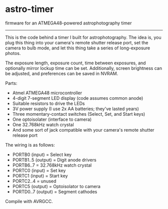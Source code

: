 astro-timer
===========

firmware for an ATMEGA48-powered astrophotography timer

---

This is the code behind a timer I built for astrophotography. The idea is, you
plug this thing into your camera's remote shutter release port, set the camera
to bulb mode, and let this thing take a series of long-exposure photos.

The exposure length, exposure count, time between exposures, and optionally
mirror lockup time can be set. Additionally, screen brightness can be adjusted,
and preferences can be saved in NVRAM.

Parts:
 - Atmel ATMEGA48 microcontroller
 - 4-digit 7-segment LED display (code assumes common anode)
 - Suitable resistors to drive the LEDs
 - 3V power supply (I use 2x AA batteries; they've lasted years)
 - Three momentary-contact switches (Select, Set, and Start keys)
 - One optoisolater (interface to camera)
 - One 32.768kHz watch crystal
 - And some sort of jack compatible with your camera's remote shutter release port

The wiring is as follows:
 - PORTB0    (input)  = Select key
 - PORTB1..5 (output) = Digit anode drivers
 - PORTB6..7          = 32.768kHz watch crystal
 - PORTC0    (input)  = Set key
 - PORTC1    (input)  = Start key
 - PORTC2..4          = unused
 - PORTC5    (output) = Optoisolator to camera
 - PORTD0..7 (output) = Segment cathodes 

Compile with AVRGCC.

